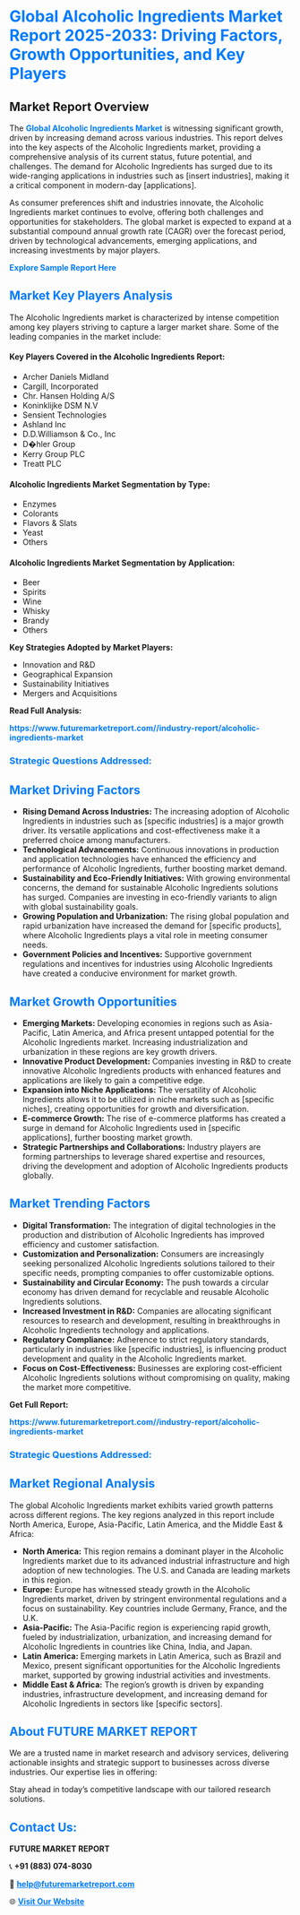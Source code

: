 <h1 style="color: #007BFF;">Global Alcoholic Ingredients Market Report 2025-2033: Driving Factors, Growth Opportunities, and Key Players</h1>

<section id="overview">
<h2>Market Report Overview</h2>
<p>The <a href="https://www.futuremarketreport.com//industry-report/alcoholic-ingredients-market" style="color: #007BFF; text-decoration: none;"><strong>Global Alcoholic Ingredients Market</strong></a> is witnessing significant growth, driven by increasing demand across various industries. This report delves into the key aspects of the Alcoholic Ingredients market, providing a comprehensive analysis of its current status, future potential, and challenges. The demand for Alcoholic Ingredients has surged due to its wide-ranging applications in industries such as [insert industries], making it a critical component in modern-day [applications].</p>
<p>As consumer preferences shift and industries innovate, the Alcoholic Ingredients market continues to evolve, offering both challenges and opportunities for stakeholders. The global market is expected to expand at a substantial compound annual growth rate (CAGR) over the forecast period, driven by technological advancements, emerging applications, and increasing investments by major players.</p>
</section>

<section id="overview">
<p><a href="https://www.futuremarketreport.com//request-sample/reportId=47798" style="color: #007BFF; text-decoration: none;"><strong>Explore Sample Report Here</strong></a></p>
</section>

<section id="key-players">
<h2 style="color: #007BFF;">Market Key Players Analysis</h2>
<p>The Alcoholic Ingredients market is characterized by intense competition among key players striving to capture a larger market share. Some of the leading companies in the market include:</p>
<h4>Key Players Covered in the Alcoholic Ingredients Report:</h4>
<ul><li>Archer Daniels Midland</li><li>Cargill, Incorporated</li><li>Chr. Hansen Holding A/S</li><li>Koninklijke DSM N.V</li><li>Sensient Technologies</li><li>Ashland Inc</li><li>D.D.Williamson &amp; Co., Inc</li><li>D�hler Group</li><li>Kerry Group PLC</li><li>Treatt PLC</li></ul>
<h4>Alcoholic Ingredients Market Segmentation by Type:</h4>
<ul><li>Enzymes</li><li>Colorants</li><li>Flavors &amp; Slats</li><li>Yeast</li><li>Others</li></ul>

<h4>Alcoholic Ingredients Market Segmentation by Application:</h4>
<ul><li>Beer</li><li>Spirits</li><li>Wine</li><li>Whisky</li><li>Brandy</li><li>Others</li></ul>
<p><strong>Key Strategies Adopted by Market Players:</strong></p>
<ul>
<li>Innovation and R&D</li>
<li>Geographical Expansion</li>
<li>Sustainability Initiatives</li>
<li>Mergers and Acquisitions</li>
</ul>
</section>

<section>
<p><strong>Read Full Analysis: </strong></p><a href="https://www.futuremarketreport.com//industry-report/alcoholic-ingredients-market" style="color: #007BFF; text-decoration: none;"><strong>https://www.futuremarketreport.com//industry-report/alcoholic-ingredients-market</strong></a>
<h3 style="color: #007BFF;">Strategic Questions Addressed:</h3>
</section>

<section id="driving-factors">
<h2 style="color: #007BFF;">Market Driving Factors</h2>
<ul>
<li><strong>Rising Demand Across Industries:</strong> The increasing adoption of Alcoholic Ingredients in industries such as [specific industries] is a major growth driver. Its versatile applications and cost-effectiveness make it a preferred choice among manufacturers.</li>
<li><strong>Technological Advancements:</strong> Continuous innovations in production and application technologies have enhanced the efficiency and performance of Alcoholic Ingredients, further boosting market demand.</li>
<li><strong>Sustainability and Eco-Friendly Initiatives:</strong> With growing environmental concerns, the demand for sustainable Alcoholic Ingredients solutions has surged. Companies are investing in eco-friendly variants to align with global sustainability goals.</li>
<li><strong>Growing Population and Urbanization:</strong> The rising global population and rapid urbanization have increased the demand for [specific products], where Alcoholic Ingredients plays a vital role in meeting consumer needs.</li>
<li><strong>Government Policies and Incentives:</strong> Supportive government regulations and incentives for industries using Alcoholic Ingredients have created a conducive environment for market growth.</li>
</ul>
</section>

<section id="growth-opportunities">
<h2 style="color: #007BFF;">Market Growth Opportunities</h2>
<ul>
<li><strong>Emerging Markets:</strong> Developing economies in regions such as Asia-Pacific, Latin America, and Africa present untapped potential for the Alcoholic Ingredients market. Increasing industrialization and urbanization in these regions are key growth drivers.</li>
<li><strong>Innovative Product Development:</strong> Companies investing in R&D to create innovative Alcoholic Ingredients products with enhanced features and applications are likely to gain a competitive edge.</li>
<li><strong>Expansion into Niche Applications:</strong> The versatility of Alcoholic Ingredients allows it to be utilized in niche markets such as [specific niches], creating opportunities for growth and diversification.</li>
<li><strong>E-commerce Growth:</strong> The rise of e-commerce platforms has created a surge in demand for Alcoholic Ingredients used in [specific applications], further boosting market growth.</li>
<li><strong>Strategic Partnerships and Collaborations:</strong> Industry players are forming partnerships to leverage shared expertise and resources, driving the development and adoption of Alcoholic Ingredients products globally.</li>
</ul>
</section>

<section id="trending-factors">
<h2 style="color: #007BFF;">Market Trending Factors</h2>
<ul>
<li><strong>Digital Transformation:</strong> The integration of digital technologies in the production and distribution of Alcoholic Ingredients has improved efficiency and customer satisfaction.</li>
<li><strong>Customization and Personalization:</strong> Consumers are increasingly seeking personalized Alcoholic Ingredients solutions tailored to their specific needs, prompting companies to offer customizable options.</li>
<li><strong>Sustainability and Circular Economy:</strong> The push towards a circular economy has driven demand for recyclable and reusable Alcoholic Ingredients solutions.</li>
<li><strong>Increased Investment in R&D:</strong> Companies are allocating significant resources to research and development, resulting in breakthroughs in Alcoholic Ingredients technology and applications.</li>
<li><strong>Regulatory Compliance:</strong> Adherence to strict regulatory standards, particularly in industries like [specific industries], is influencing product development and quality in the Alcoholic Ingredients market.</li>
<li><strong>Focus on Cost-Effectiveness:</strong> Businesses are exploring cost-efficient Alcoholic Ingredients solutions without compromising on quality, making the market more competitive.</li>
</ul>
</section>

<section>
<p><strong>Get Full Report: </strong></p><a href="https://www.futuremarketreport.com//industry-report/alcoholic-ingredients-market" style="color: #007BFF; text-decoration: none;"><strong>https://www.futuremarketreport.com//industry-report/alcoholic-ingredients-market</strong></a>
<h3 style="color: #007BFF;">Strategic Questions Addressed:</h3>
</section>


<section id="regional-analysis">
<h2 style="color: #007BFF;">Market Regional Analysis</h2>
<p>The global Alcoholic Ingredients market exhibits varied growth patterns across different regions. The key regions analyzed in this report include North America, Europe, Asia-Pacific, Latin America, and the Middle East & Africa:</p>
<ul>
<li><strong>North America:</strong> This region remains a dominant player in the Alcoholic Ingredients market due to its advanced industrial infrastructure and high adoption of new technologies. The U.S. and Canada are leading markets in this region.</li>
<li><strong>Europe:</strong> Europe has witnessed steady growth in the Alcoholic Ingredients market, driven by stringent environmental regulations and a focus on sustainability. Key countries include Germany, France, and the U.K.</li>
<li><strong>Asia-Pacific:</strong> The Asia-Pacific region is experiencing rapid growth, fueled by industrialization, urbanization, and increasing demand for Alcoholic Ingredients in countries like China, India, and Japan.</li>
<li><strong>Latin America:</strong> Emerging markets in Latin America, such as Brazil and Mexico, present significant opportunities for the Alcoholic Ingredients market, supported by growing industrial activities and investments.</li>
<li><strong>Middle East & Africa:</strong> The region’s growth is driven by expanding industries, infrastructure development, and increasing demand for Alcoholic Ingredients in sectors like [specific sectors].</li>
</ul>
</section>

<footer>
<h2 style="color: #007BFF;">About FUTURE MARKET REPORT</h2>
<p>We are a trusted name in market research and advisory services, delivering actionable insights and strategic support to businesses across diverse industries. Our expertise lies in offering:</p>

<p>Stay ahead in today’s competitive landscape with our tailored research solutions.</p>

<h2 style="color: #007BFF;">Contact Us:</h2>
<p><strong>FUTURE MARKET REPORT</strong></p>
<p>📞 <strong>+91 (883) 074-8030</strong></p>
<p>📧 <strong><a href="mailto:help@futuremarketreport.com" style="color: #007BFF;">help@futuremarketreport.com</a></strong></p>
<p>🌐 <strong><a href="https://www.futuremarketreport.com/" style="color: #007BFF;">Visit Our Website</a></strong></p>
</footer>